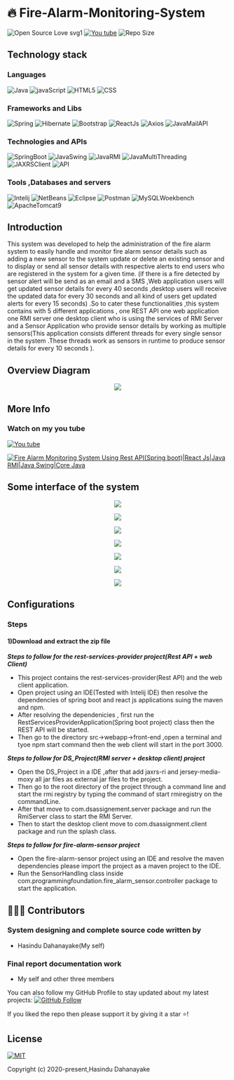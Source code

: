 # :fire: Fire-Alarm-Monitoring-System
![Open Source Love svg1](https://badges.frapsoft.com/os/v1/open-source.svg?v=103) 
[![You tube](https://img.shields.io/youtube/views/UGPxCWuqXt4?style=social)](https://youtu.be/UGPxCWuqXt4 "Fire Alarm Monitoring System Using Rest API(Spring boot)|React Js|Java RMI|Java Swing|Core Java")
![Repo Size](https://img.shields.io/github/repo-size/Hasindu1/Fire-Alarm-Monitoring-System-Spring-boot-React-Js-RMI-Java-Swing) 

## Technology stack

### Languages 
![Java](https://img.shields.io/badge/Language-Java-red) 
![javaScript](https://img.shields.io/badge/Language-javaScript-red) 
![HTML5](https://img.shields.io/badge/Language-HTML5-red) 
![CSS](https://img.shields.io/badge/Language-CSS-red) 



### Frameworks and Libs
![Spring](https://img.shields.io/badge/Framework-Spring-blue) 
![Hibernate](https://img.shields.io/badge/Framework-Hibernate-blue) 
![Bootstrap](https://img.shields.io/badge/Framework-Bootstrap-blue) 
![ReactJs](https://img.shields.io/badge/Library-ReactJs-blue) 
![Axios](https://img.shields.io/badge/Library-Axios-blue) 
![JavaMailAPI](https://img.shields.io/badge/Library-JavaMailAPI-blue) 


### Technologies and APIs
![SpringBoot](https://img.shields.io/badge/Technology-SpringBoot-blue) 
![JavaSwing](https://img.shields.io/badge/Technology-JavaSwing-blue) 
![JavaRMI](https://img.shields.io/badge/Technology-JavaRMI-blue) 
![JavaMultiThreading](https://img.shields.io/badge/Technology-JavaMultiThreading-blue) 
![JAXRSClient](https://img.shields.io/badge/Technology-JAXRSClient-blue) 
![API](https://img.shields.io/badge/Technology-TwilloSMSAPI-blue) 


### Tools ,Databases and servers
![Intelij](https://img.shields.io/badge/Technology-Intelij-blue) 
![NetBeans](https://img.shields.io/badge/Technology-NetBenas-blue) 
![Eclipse](https://img.shields.io/badge/Technology-Eclipse-blue) 
![Postman](https://img.shields.io/badge/Technology-Postman-blue) 
![MySQLWoekbench](https://img.shields.io/badge/Database-MySQLWorkbench-blue) 
![ApacheTomcat9](https://img.shields.io/badge/Database-ApacheTomcat9-blue) 



## Introduction

This system was developed to help the administration of the fire alarm system to easily handle and monitor fire alarm sensor details such as adding a new sensor to the system update or delete an existing sensor and to display or send all sensor details with respective alerts to end users who are registered in the system for a given time. (if there is a fire detected by sensor alert will be send as an email and a SMS ,Web application users will get updated sensor details for every 40 seconds ,desktop users will receive the updated data for every 30 seconds and all kind of users get updated alerts for every 15 seconds) .So to cater these functionalities ,this system contains with 5 different applications , one REST API one web application one RMI server one desktop client who is using the services of RMI Server and a Sensor Application who provide sensor details by working as multiple sensors(This application consists different threads for every single sensor in the system .These threads work as sensors in runtime to produce sensor details for every 10 seconds ).

## Overview Diagram

<p align="middle">
  <img src="../master/ui-images/overview.jpg"/>
 </p>
 
## More Info
 
 ### Watch on my you tube 
 
 [![You tube](https://img.shields.io/youtube/views/UGPxCWuqXt4?style=social)](https://youtu.be/UGPxCWuqXt4 "Fire Alarm Monitoring System Using Rest API(Spring boot)|React Js|Java RMI|Java Swing|Core Java")
 
 [![Fire Alarm Monitoring System Using Rest API(Spring boot)|React Js|Java RMI|Java Swing|Core Java](../master/ui-images/youtube.PNG)](https://youtu.be/UGPxCWuqXt4 "Fire Alarm Monitoring System Using Rest API(Spring boot)|React Js|Java RMI|Java Swing|Core Java")
 
 ## Some interface of the system
 
 <p align="middle">
  <img src="../master/ui-images/splash.PNG"/>
 </p>
 <p align="middle">
  <img src="../master/ui-images/UI1.PNG"/>
 </p>
 <p align="middle">
  <img src="../master/ui-images/UI2.PNG"/>
 </p>
 <p align="middle">
  <img src="../master/ui-images/UI3.PNG"/>
 </p>
 <p align="middle">
  <img src="../master/ui-images/UI4.PNG"/>
 </p>
 <p align="middle">
  <img src="../master/ui-images/UI5.PNG"/>
 </p>
 <p align="middle">
  <img src="../master/ui-images/UI6.PNG"/>
 </p>
 
 
 ## Configurations
 
 ### Steps
 
 #### 1)Download and extract the zip file 
 
 ***Steps to follow for the rest-services-provider project(Rest API + web Client)***
 
 *  This project contains the rest-services-provider(Rest API) and the web client application.
 *  Open project using an IDE(Tested with Intelij IDE) then resolve the dependencies of spring boot and react js applications suing the maven and npm.
 *  After resolving the dependenicies , first run the RestServicesProviderApplication(Spring boot project) class then the REST API will be started.
 *  Then go to the  directory src->webapp->front-end ,open a terminal and tyoe npm start command then the web client will start in the port 3000.
 
 
 ***Steps to follow for DS_Project(RMI server + desktop client)  project***
 
 *  Open the DS_Project in a IDE ,after that add jaxrs-ri and jersey-media-moxy all jar files as external jar files to the project.
 *  Then go to the root directory of the project through a command line and start the rmi registry by typing the command of start rmiregistry on the commandLine.
 *  After that move to com.dsassignement.server package and run the RmiServer class to start the RMI Server.
 *  Then to start the desktop client move to com.dsassignment.client package and run the splash class.
 
 ***Steps to follow for fire-alarm-sensor  project***
 
 *  Open the fire-alarm-sensor project using an IDE and resolve the maven dependencies please import the project as a maven project to the IDE.
 *  Run the SensorHandling class inside com.programmingfoundation.fire_alarm_sensor.controller package to start the application.
 

 ## 👨🏼‍💻 Contributors
 
 ### System designing and complete source code written by
* Hasindu Dahanayake(My self)


 
 ### Final report documentation work
 
 * My self and other three members
   


You can also follow my GitHub Profile to stay updated about my latest projects: [![GitHub Follow](https://img.shields.io/badge/Connect-Hasindu1-blue.svg?logo=Github&longCache=true&style=social&label=Follow)](https://github.com/Hasindu1)

If you liked the repo then please support it by giving it a star ⭐!
 
 
 ## License
[![MIT](https://img.shields.io/cocoapods/l/AFNetworking.svg?style=style&label=License&maxAge=2592000)](../master/LICENSE)


Copyright (c) 2020-present,Hasindu Dahanayake

 
 
